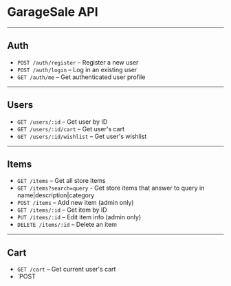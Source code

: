 
# GarageSale API

---

## Auth
- `POST /auth/register` – Register a new user
- `POST /auth/login` – Log in an existing user
- `GET /auth/me` – Get authenticated user profile

---

## Users
- `GET /users/:id` – Get user by ID
- `GET /users/:id/cart` – Get user's cart
- `GET /users/:id/wishlist` – Get user's wishlist

---

## Items
- `GET /items` – Get all store items
- `GET /items?search=query` - Get store items that answer to query in name|description|category
- `POST /items` – Add new item (admin only)
- `GET /items/:id` – Get item by ID
- `PUT /items/:id` – Edit item info (admin only)
- `DELETE /items/:id` – Delete an item

---

## Cart
- `GET /cart` – Get current user's cart
- `POST
